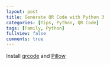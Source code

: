 ```yaml
---
layout: post
title: Generate QR Code with Python 3
categories: [Tips, Python, QR Code]
tags: [Family, Python]
fullview: false
comments: true
---
```


Install [qrcode](https://pypi.org/project/qrcode/) and [Pillow](https://pypi.org/project/Pillow/)